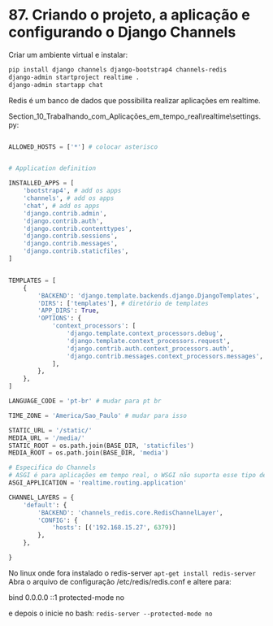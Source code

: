 # 87. Criando o projeto, a aplicação e configurando o Django Channels

Criar um ambiente virtual e instalar:

```bash
pip install django channels django-bootstrap4 channels-redis
django-admin startproject realtime .
django-admin startapp chat
```

Redis é um banco de dados que possibilita realizar aplicações em realtime.

Section_10_Trabalhando_com_Aplicações_em_tempo_real\realtime\settings.py:

```python

ALLOWED_HOSTS = ['*'] # colocar asterisco


# Application definition

INSTALLED_APPS = [
    'bootstrap4', # add os apps
    'channels', # add os apps
    'chat', # add os apps
    'django.contrib.admin',
    'django.contrib.auth',
    'django.contrib.contenttypes',
    'django.contrib.sessions',
    'django.contrib.messages',
    'django.contrib.staticfiles',
]


TEMPLATES = [
    {
        'BACKEND': 'django.template.backends.django.DjangoTemplates',
        'DIRS': ['templates'], # diretório de templates
        'APP_DIRS': True,
        'OPTIONS': {
            'context_processors': [
                'django.template.context_processors.debug',
                'django.template.context_processors.request',
                'django.contrib.auth.context_processors.auth',
                'django.contrib.messages.context_processors.messages',
            ],
        },
    },
]

LANGUAGE_CODE = 'pt-br' # mudar para pt br

TIME_ZONE = 'America/Sao_Paulo' # mudar para isso

STATIC_URL = '/static/'
MEDIA_URL = '/media/'
STATIC_ROOT = os.path.join(BASE_DIR, 'staticfiles')
MEDIA_ROOT = os.path.join(BASE_DIR, 'media')

# Especifica do Channels
# ASGI é para aplicações em tempo real, o WSGI não suporta esse tipo de operação.
ASGI_APPLICATION = 'realtime.routing.application'

CHANNEL_LAYERS = {
    'default': {
        'BACKEND': 'channels_redis.core.RedisChannelLayer',
        'CONFIG': {
            'hosts': [('192.168.15.27', 6379)]
        },
    },

}
```

No linux onde fora instalado o redis-server `apt-get install redis-server`
Abra o arquivo de configuração /etc/redis/redis.conf e altere para:

bind 0.0.0.0 ::1
protected-mode no

e depois o inicie no bash:
`redis-server --protected-mode no`